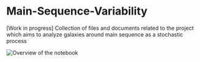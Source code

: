 # Main-Sequence-Variability

[Work in progress] Collection of files and documents related to the project which aims to analyze galaxies around main sequence as a stochastic process 

![Overview of the notebook](https://www.dropbox.com/s/qtve3xozn7pughp/Screenshot%202018-08-12%2011.11.47.png?dl=0)